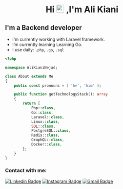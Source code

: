 <h1 align="center">Hi <img src="https://media.giphy.com/media/hvRJCLFzcasrR4ia7z/giphy.gif" width="25px"> ,I'm Ali Kiani </h1>

## I'm a Backend developer
- I'm currently working with Laravel framework.
- I’m currently learning Learning Go.
- I use daily: `.php`, `.go`, `.sql`

```php
<?php

namespace AliKianiNejad;

class About extends Me
{
    public const pronouns = [ 'he', 'him' ];

    public function getTechnologyStack(): array
    {
        return [
            Php::class,
            Go::class,
            Laravel::class,
            Linux::class,
            SQL::class,
            PostgreSQL::class,
            Redis::class,
            GraphQL::class,
            Docker::class,
        ];
    }
}
```

### Contact with me:
[![Linkedin Badge](https://img.shields.io/badge/-Ali%20Kianinejad-0072b2?style=flat&logo=Linkedin&logoColor=white&link=https://linkedin.com/in/ali-kianinejad)][linkedin]
[![Instagram Badge](https://img.shields.io/badge/-kianinejad.ali-262626?style=flat&logo=Instagram&logoColor=white&link=https://instagram.com/kianinejad.ali)][instagram]
[![Gmail Badge](https://img.shields.io/badge/-codewithkiani@gmail.com-c14438?style=flat&logo=Gmail&logoColor=white&link=mailto:codewithkiani@gmail.com)][gmail]



[linkedin]: https://linkedin.com/in/ali-kianinejad
[instagram]: https://instagram.com/kianinejad.ali
[gmail]: mailto:codewithkiani@gmail.com
